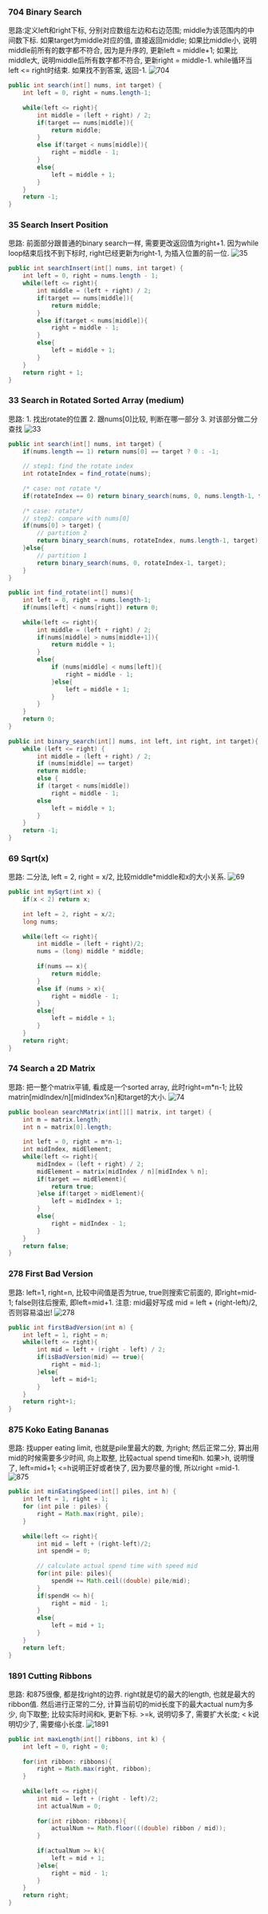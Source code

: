 ### 704 Binary Search
思路:定义left和right下标, 分别对应数组左边和右边范围; middle为该范围内的中间数下标. 如果target为middle对应的值, 直接返回middle; 如果比middle小, 说明middle前所有的数字都不符合, 因为是升序的, 更新left = middle+1; 如果比middle大, 说明middle后所有数字都不符合, 更新right = middle-1. while循环当left <= right时结束. 如果找不到答案, 返回-1.
![704](https://github.com/wulu0120/Leetcode/blob/master/image/704.JPG)
```java
public int search(int[] nums, int target) {
    int left = 0, right = nums.length-1;
    
    while(left <= right){
        int middle = (left + right) / 2;
        if(target == nums[middle]){
            return middle;
        }
        else if(target < nums[middle]){
            right = middle - 1;
        }
        else{
            left = middle + 1;
        }
    }
    return -1;
}
```

### 35 Search Insert Position
思路: 前面部分跟普通的binary search一样, 需要更改返回值为right+1. 因为while loop结束后找不到下标时, right已经更新为right-1, 为插入位置的前一位.
![35](https://github.com/wulu0120/Leetcode/blob/master/image/35.JPG)
```java
public int searchInsert(int[] nums, int target) {
    int left = 0, right = nums.length - 1;
    while(left <= right){
        int middle = (left + right) / 2;
        if(target == nums[middle]){
            return middle;
        }
        else if(target < nums[middle]){
            right = middle - 1;
        }
        else{
            left = middle + 1;
        }
    }
    return right + 1;
}
```

### 33 Search in Rotated Sorted Array (medium)
思路: 1. 找出rotate的位置   2. 跟nums[0]比较, 判断在哪一部分   3. 对该部分做二分查找
![33](https://github.com/wulu0120/Leetcode/blob/master/image/33.JPG)
```java
public int search(int[] nums, int target) {
    if(nums.length == 1) return nums[0] == target ? 0 : -1;
    
    // step1: find the rotate index
    int rotateIndex = find_rotate(nums);
    
    /* case: not rotate */
    if(rotateIndex == 0) return binary_search(nums, 0, nums.length-1, target);
    
    /* case: rotate*/
    // step2: compare with nums[0]
    if(nums[0] > target) {
        // partition 2
        return binary_search(nums, rotateIndex, nums.length-1, target);
    }else{
        // partition 1
        return binary_search(nums, 0, rotateIndex-1, target);
    }
}
     
public int find_rotate(int[] nums){
    int left = 0, right = nums.length-1;
    if(nums[left] < nums[right]) return 0;
    
    while(left <= right){
        int middle = (left + right) / 2;
        if(nums[middle] > nums[middle+1]){
            return middle + 1;
        }
        else{
            if (nums[middle] < nums[left]){
                right = middle - 1;
            }else{
                left = middle + 1;
            }  
        }
    }
    return 0;
}
    
public int binary_search(int[] nums, int left, int right, int target){
    while (left <= right) {
        int middle = (left + right) / 2;
        if (nums[middle] == target)
        return middle;
        else {
        if (target < nums[middle])
            right = middle - 1;
        else
            left = middle + 1;
        }
    }
    return -1;
}
```

### 69 Sqrt(x)
思路: 二分法, left = 2, right = x/2, 比较middle*middle和x的大小关系.
![69](https://github.com/wulu0120/Leetcode/blob/master/image/69.JPG)
```java
public int mySqrt(int x) {
    if(x < 2) return x;
    
    int left = 2, right = x/2;
    long nums;
    
    while(left <= right){
        int middle = (left + right)/2;
        nums = (long) middle * middle;
        
        if(nums == x){
            return middle;
        }
        else if (nums > x){
            right = middle - 1;
        }
        else{
            left = middle + 1;
        }
    }
    return right;
}
```

### 74 Search a 2D Matrix
思路: 把一整个matrix平铺, 看成是一个sorted array, 此时right=m*n-1; 比较matrin[midIndex/n][midIndex%n]和target的大小.
![74](https://github.com/wulu0120/Leetcode/blob/master/image/74.JPG)
```java
public boolean searchMatrix(int[][] matrix, int target) {
    int m = matrix.length;
    int n = matrix[0].length;
    
    int left = 0, right = m*n-1;
    int midIndex, midElement;
    while(left <= right){
        midIndex = (left + right) / 2;
        midElement = matrix[midIndex / n][midIndex % n];
        if(target == midElement){
            return true;
        }else if(target > midElement){
            left = midIndex + 1;
        }
        else{
            right = midIndex - 1;
        }
    }
    return false;
}
```

### 278 First Bad Version
思路: left=1, right=n, 比较中间值是否为true, true则搜索它前面的, 即right=mid-1; false则往后搜索, 即left=mid+1. 注意: mid最好写成 mid = left + (right-left)/2, 否则容易溢出!
![278](https://github.com/wulu0120/Leetcode/blob/master/image/278.JPG)
```java
public int firstBadVersion(int n) {
    int left = 1, right = n;
    while(left <= right){
        int mid = left + (right - left) / 2;
        if(isBadVersion(mid) == true){
            right = mid-1;
        }else{
            left = mid+1;
        }
    }
    return right+1;
}
```

### 875 Koko Eating Bananas
思路: 找upper eating limit, 也就是pile里最大的数, 为right; 然后正常二分, 算出用mid的时候需要多少时间, 向上取整, 比较actual spend time和h. 如果>h, 说明慢了, left=mid+1; <=h说明正好或者快了, 因为要尽量的慢, 所以right =mid-1. 
![875](https://github.com/wulu0120/Leetcode/blob/master/image/875.JPG)
```java
public int minEatingSpeed(int[] piles, int h) {
    int left = 1, right = 1;
    for (int pile : piles) {
        right = Math.max(right, pile);
    }
    
    while(left <= right){
        int mid = left + (right-left)/2;
        int spendH = 0;
        
        // calculate actual spend time with speed mid
        for(int pile: piles){
            spendH += Math.ceil((double) pile/mid);
        }
        if(spendH <= h){
            right = mid - 1;
        }
        else{
            left = mid + 1;
        }
    }
    return left;
}
```
### 1891 Cutting Ribbons
思路: 和875很像, 都是找right的边界. right就是切的最大的length, 也就是最大的ribbon值. 然后进行正常的二分, 计算当前切的mid长度下的最大actual num为多少, 向下取整; 比较实际时间和k, 更新下标. >=k, 说明切多了, 需要扩大长度; < k说明切少了, 需要缩小长度.
![1891](https://github.com/wulu0120/Leetcode/blob/master/image/1891.JPG)
```java
public int maxLength(int[] ribbons, int k) {
    int left = 0, right = 0;
    
    for(int ribbon: ribbons){
        right = Math.max(right, ribbon);
    }
    
    while(left <= right){
        int mid = left + (right - left)/2;
        int actualNum = 0;
        
        for(int ribbon: ribbons){
            actualNum += Math.floor(((double) ribbon / mid));
        }
        
        if(actualNum >= k){
            left = mid + 1;
        }else{
            right = mid - 1;
        }
    }
    return right;
}
```